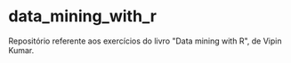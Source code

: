 # data_mining_with_r
Repositório referente aos exercícios do livro "Data mining with R", de Vipin Kumar.
